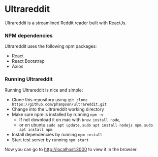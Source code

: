 # Ultrareddit

Ultrareddit is a streamlined Reddit reader built with ReactJs.

### NPM dependencies

Ultrareddit uses the following npm packages:
* React
* React Bootstrap
* Axios

### Running Ultrareddit

Running Ultrareddit is nice and simple:
* Clone this repository using `git clone https://github.com/phampson/ultrareddit.git`
* Change into the Ultrareddit working directory
* Make sure npm is installed by running `npm -v`
  * If not download it on mac with `brew install node`,
  * or on ubuntu `sudo apt update`, `sudo apt install nodejs npm`, `sudo apt install npm`
* Install dependencies by running `npm install`
* Start test server by running `npm start`

Now you can go to [http://localhost:3000](http://localhost:3000) to view it in the browser.
